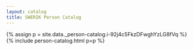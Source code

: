 ```yaml
---
layout: catalog
title: SWERIK Person Catalog
---
```

{% assign p = site.data._person-catalog.i-92j4c5FkzDFwghYzLG8fVq %}
{% include person-catalog.html p=p %}


